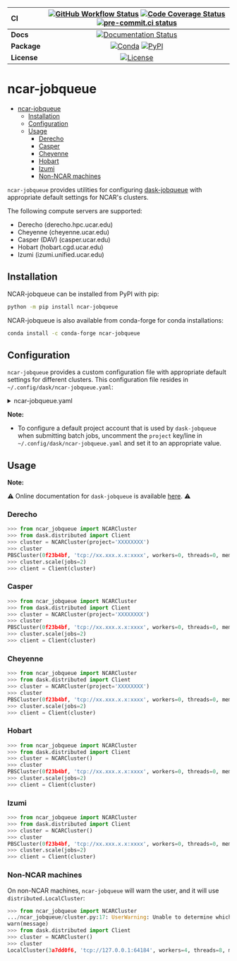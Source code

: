 | CI          | [![GitHub Workflow Status][github-ci-badge]][github-ci-link] [![Code Coverage Status][codecov-badge]][codecov-link] [![pre-commit.ci status][pre-commit.ci-badge]][pre-commit.ci-link] |
| :---------- | :------------------------------------------------------------------------------------------------------------------------------------------------------------------------------------: |
| **Docs**    |                                                                     [![Documentation Status][rtd-badge]][rtd-link]                                                                     |
| **Package** |                                                          [![Conda][conda-badge]][conda-link] [![PyPI][pypi-badge]][pypi-link]                                                          |
| **License** |                                                                         [![License][license-badge]][repo-link]                                                                         |

# ncar-jobqueue

- [ncar-jobqueue](#ncar-jobqueue)
  - [Installation](#installation)
  - [Configuration](#configuration)
  - [Usage](#usage)
    - [Derecho](#derecho)
    - [Casper](#casper)
    - [Cheyenne](#cheyenne)
    - [Hobart](#hobart)
    - [Izumi](#izumi)
    - [Non-NCAR machines](#non-ncar-machines)

`ncar-jobqueue` provides utilities for configuring [dask-jobqueue](https://dask-jobqueue.readthedocs.io/en/latest/) with appropriate default settings for NCAR's clusters.

The following compute servers are supported:

- Derecho (derecho.hpc.ucar.edu)
- Cheyenne (cheyenne.ucar.edu)
- Casper (DAV) (casper.ucar.edu)
- Hobart (hobart.cgd.ucar.edu)
- Izumi (izumi.unified.ucar.edu)

## Installation

NCAR-jobqueue can be installed from PyPI with pip:

```bash
python -m pip install ncar-jobqueue
```

NCAR-jobqueue is also available from conda-forge for conda installations:

```bash
conda install -c conda-forge ncar-jobqueue
```

## Configuration

`ncar-jobqueue` provides a custom configuration file with appropriate default settings for different clusters. This configuration file resides in `~/.config/dask/ncar-jobqueue.yaml`:

<details>
<summary>ncar-jobqueue.yaml</summary>

```yaml
cheyenne:
  pbs:
    #project: XXXXXXXX
    name: dask-worker-cheyenne
    cores: 18 # Total number of cores per job
    memory: '109GB' # Total amount of memory per job
    processes: 18 # Number of Python processes per job
    interface: ib0 # Network interface to use like eth0 or ib0
    queue: regular
    walltime: '01:00:00'
    resource-spec: select=1:ncpus=36:mem=109GB
    log-directory: '/glade/scratch/${USER}/dask/cheyenne/logs'
    local-directory: '/glade/scratch/${USER}/dask/cheyenne/local-dir'
    job-extra: []
    env-extra: []
    death-timeout: 60

casper-dav:
  pbs:
    #project: XXXXXXXX
    name: dask-worker-casper-dav
    cores: 2 # Total number of cores per job
    memory: '25GB' # Total amount of memory per job
    processes: 1 # Number of Python processes per job
    interface: ib0
    walltime: '01:00:00'
    resource-spec: select=1:ncpus=1:mem=25GB
    queue: casper
    log-directory: '/glade/scratch/${USER}/dask/casper-dav/logs'
    local-directory: '/glade/scratch/${USER}/dask/casper-dav/local-dir'
    job-extra: []
    env-extra: []
    death-timeout: 60

hobart:
  pbs:
    name: dask-worker-hobart
    cores: 10 # Total number of cores per job
    memory: '96GB' # Total amount of memory per job
    processes: 10 # Number of Python processes per job
    # interface: null              # ib0 doesn't seem to be working on Hobart
    queue: medium
    walltime: '08:00:00'
    resource-spec: nodes=1:ppn=48
    log-directory: '/scratch/cluster/${USER}/dask/hobart/logs'
    local-directory: '/scratch/cluster/${USER}/dask/hobart/local-dir'
    job-extra: ['-r n']
    env-extra: []
    death-timeout: 60

izumi:
  pbs:
    name: dask-worker-izumi
    cores: 10 # Total number of cores per job
    memory: '96GB' # Total amount of memory per job
    processes: 10 # Number of Python processes per job
    # interface: null              # ib0 doesn't seem to be working on Hobart
    queue: medium
    walltime: '08:00:00'
    resource-spec: nodes=1:ppn=48
    log-directory: '/scratch/cluster/${USER}/dask/izumi/logs'
    local-directory: '/scratch/cluster/${USER}/dask/izumi/local-dir'
    job-extra: ['-r n']
    env-extra: []
    death-timeout: 60
```

</details>

**Note:**

- To configure a default project account that is used by `dask-jobqueue` when submitting batch jobs, uncomment the `project` key/line in `~/.config/dask/ncar-jobqueue.yaml` and set it to an appropriate value.

## Usage

**Note:**

⚠️ Online documentation for `dask-jobqueue` is available [here][rtd-link]. ⚠️

### Derecho

```python
>>> from ncar_jobqueue import NCARCluster
>>> from dask.distributed import Client
>>> cluster = NCARCluster(project='XXXXXXXX')
>>> cluster
PBSCluster(0f23b4bf, 'tcp://xx.xxx.x.x:xxxx', workers=0, threads=0, memory=0 B)
>>> cluster.scale(jobs=2)
>>> client = Client(cluster)
```

### Casper

```python
>>> from ncar_jobqueue import NCARCluster
>>> from dask.distributed import Client
>>> cluster = NCARCluster(project='XXXXXXXX')
>>> cluster
PBSCluster(0f23b4bf, 'tcp://xx.xxx.x.x:xxxx', workers=0, threads=0, memory=0 B)
>>> cluster.scale(jobs=2)
>>> client = Client(cluster)
```

### Cheyenne

```python
>>> from ncar_jobqueue import NCARCluster
>>> from dask.distributed import Client
>>> cluster = NCARCluster(project='XXXXXXXX')
>>> cluster
PBSCluster(0f23b4bf, 'tcp://xx.xxx.x.x:xxxx', workers=0, threads=0, memory=0 B)
>>> cluster.scale(jobs=2)
>>> client = Client(cluster)
```

### Hobart

```python
>>> from ncar_jobqueue import NCARCluster
>>> from dask.distributed import Client
>>> cluster = NCARCluster()
>>> cluster
PBSCluster(0f23b4bf, 'tcp://xx.xxx.x.x:xxxx', workers=0, threads=0, memory=0 B)
>>> cluster.scale(jobs=2)
>>> client = Client(cluster)
```

### Izumi

```python
>>> from ncar_jobqueue import NCARCluster
>>> from dask.distributed import Client
>>> cluster = NCARCluster()
>>> cluster
PBSCluster(0f23b4bf, 'tcp://xx.xxx.x.x:xxxx', workers=0, threads=0, memory=0 B)
>>> cluster.scale(jobs=2)
>>> client = Client(cluster)
```

### Non-NCAR machines

On non-NCAR machines, `ncar-jobqueue` will warn the user, and it will use `distributed.LocalCluster`:

```python
>>> from ncar_jobqueue import NCARCluster
.../ncar_jobqueue/cluster.py:17: UserWarning: Unable to determine which NCAR cluster you are running on... Returning a `distributed.LocalCluster` class.
warn(message)
>>> from dask.distributed import Client
>>> cluster = NCARCluster()
>>> cluster
LocalCluster(3a7dd0f6, 'tcp://127.0.0.1:64184', workers=4, threads=8, memory=17.18 GB)
```

[github-ci-badge]: https://img.shields.io/github/actions/workflow/status/NCAR/ncar-jobqueue/ci.yaml
[github-ci-link]: https://github.com/NCAR/ncar-jobqueue/actions?query=workflow%3ACI
[codecov-badge]: https://img.shields.io/codecov/c/github/NCAR/ncar-jobqueue.svg?logo=codecov
[codecov-link]: https://codecov.io/gh/NCAR/ncar-jobqueue
[rtd-badge]: https://img.shields.io/readthedocs/ncar-jobqueue/latest.svg
[rtd-link]: https://jobqueue.dask.org/en/latest/
[pypi-badge]: https://img.shields.io/pypi/v/ncar-jobqueue?logo=pypi
[pypi-link]: https://pypi.org/project/ncar-jobqueue
[conda-badge]: https://img.shields.io/conda/vn/conda-forge/ncar-jobqueue?logo=anaconda
[conda-link]: https://anaconda.org/conda-forge/ncar-jobqueue
[license-badge]: https://img.shields.io/github/license/NCAR/ncar-jobqueue
[repo-link]: https://github.com/NCAR/ncar-jobqueue
[pre-commit.ci-badge]: https://results.pre-commit.ci/badge/github/NCAR/ncar-jobqueue/main.svg
[pre-commit.ci-link]: https://results.pre-commit.ci/latest/github/NCAR/ncar-jobqueue/main
